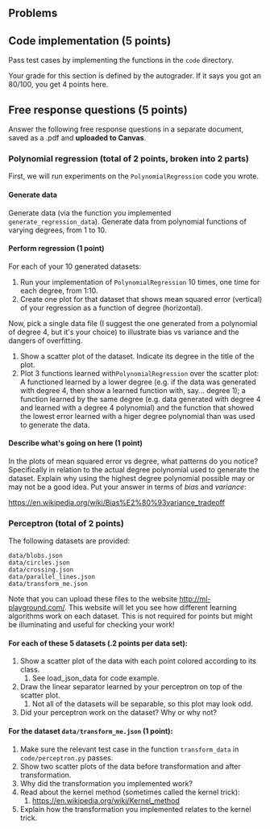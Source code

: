 ## Problems

## Code implementation (5 points)
Pass test cases by implementing the functions in the `code` directory.

Your grade for this section is defined by the autograder. If it says you got an 80/100,
you get 4 points here.

## Free response questions (5 points)

Answer the following free response questions in a separate document, 
saved as a .pdf and **uploaded to Canvas**.

### Polynomial regression (total of 2 points, broken into 2 parts)

First, we will run experiments on the `PolynomialRegression` code you wrote.

#### Generate data 
Generate data (via the function you implemented `generate_regression_data`). Generate data from polynomial functions of varying degrees, from 1 to 10. 

#### Perform regression (1 point) 
For each of your 10 generated datasets:
   1. Run your implementation of `PolynomialRegression` 10 times, one time for each degree, from 1:10. 
   2. Create one plot for that dataset that shows mean squared error (vertical) of your regression as a function of degree (horizontal).
   
Now, pick a single data file (I suggest the one generated from a polynomial of degree 4, but it's your choice) to illustrate bias vs variance and the dangers of overfitting.
   1. Show a scatter plot of the dataset. Indicate its degree in the title of the plot.
   2. Plot 3 functions learned with`PolynomialRegression` over the scatter plot: A functioned learned by a lower degree (e.g. if the data was generated with degree 4, then show a learned function with, say... degree 1); a function learned by the same degree (e.g. data generated with degree 4 and learned with a degree 4 polynomial) and the function that showed the lowest error learned with a higer degree polynomial than was used to generate the data.

#### Describe what's going on here (1 point) 
In the plots of mean squared error vs degree, what patterns do you notice? Specifically
in relation to the actual degree polynomial used to generate the dataset. Explain why
using the highest degree polynomial possible may or may not be a good idea. Put your
answer in terms of *bias* and *variance*:

https://en.wikipedia.org/wiki/Bias%E2%80%93variance_tradeoff

### Perceptron (total of 2 points)

The following datasets are provided:

```
data/blobs.json
data/circles.json
data/crossing.json
data/parallel_lines.json
data/transform_me.json
```

Note that you can upload these files to the website http://ml-playground.com/. This
website will let you see how different learning algorithms work on each dataset. This
is not required for points but might be illuminating and useful for checking your work!

#### For each of these 5 datasets (.2 points per data set):

1. Show a scatter plot of the data with each point colored according to its class.
   1. See load_json_data for code example.
2. Draw the linear separator learned by your perceptron on top of the scatter plot.
   1. Not all of the datasets will be separable, so this plot may look odd.
3. Did your perceptron work on the dataset? Why or why not? 

#### For the dataset `data/transform_me.json` (1 point):
1. Make sure the relevant test case in the function `transform_data` in `code/perceptron.py` passes.
2. Show two scatter plots of the data before transformation and after transformation.
3. Why did the transformation you implemented work?
4. Read about the kernel method (sometimes called the kernel trick):
   1. https://en.wikipedia.org/wiki/Kernel_method
5. Explain how the transformation you implemented relates to the kernel trick.
